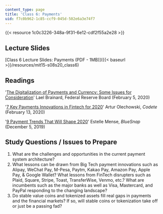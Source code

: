 ```yaml
---
content_type: page
title: 'Class 6: Payments'
uid: f7c0b962-1c85-ccf9-045d-502e6a3e74f7
---
```


{{< resource 1c0c3226-348a-9f31-6e12-cdf2f55a2e28 >}}

Lecture Slides 
---------------

[Class 6 Lecture Slides: Payments (PDF - 1MB)]({{< baseurl >}}/resources/mit15-s08s20_class6)

Readings
--------

'[The Digitalization of Payments and Currency: Some Issues for Consideration](https://www.federalreserve.gov/newsevents/speech/brainard20200205a.htm)' Lael Brainard, Federal Reserve Board (February 5, 2020)

'[7 Key Payments Innovations in Fintech for 2020](https://codete.com/blog/7-key-payments-innovations-in-fintech-for-2020/)' Artur Olechowski, _Codete_ (February 13, 2020)

'[9 Payment Trends That Will Shape 2020](https://home.bluesnap.com/snap-center/blog/9-payment-trends-that-will-shape-2020/)' Estelle Mense, _BlueSnap_ (December 5, 2019)

Study Questions / Issues to Prepare
-----------------------------------

1.  What are the challenges and opportunities in the current payment system architecture?
2.  What lessons can be drawn from Big Tech payment innovations such as Alipay, WeChat Pay, M-Pesa, Paytm, Kakao Pay, Amazon Pay, Apple Pay, & Google Wallet? What lessons from FinTech disrupters such as Plaid, Square, Stripe, Toast, TransferWise, Venmo, etc.? What are incumbents such as the major banks as well as Visa, Mastercard, and PayPal responding to the changing landscape?
3.  Do stable value coins and tokenized assets fill real gaps in payments and the financial markets? If so, will stable coins or tokenization take off or just be a passing fad?